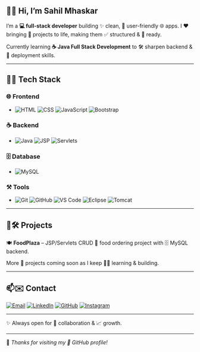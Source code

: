 ## 👋✨ Hi, I’m Sahil Mhaskar

I’m a **💻 full-stack developer** building ✨ clean, 🤝 user-friendly 🌐 apps. I ❤️ bringing 🎯 projects to life, making them ✅ structured & 🚀 ready.

Currently learning **☕ Java Full Stack Development** to 🛠️ sharpen backend & 🚚 deployment skills.

---

## 🚀💡 Tech Stack

### 🌐 Frontend

* ![HTML](https://img.shields.io/badge/HTML-FFA500?logo=html5\&logoColor=white) ![CSS](https://img.shields.io/badge/CSS-1572B6?logo=css3\&logoColor=white) ![JavaScript](https://img.shields.io/badge/JavaScript-F7DF1E?logo=javascript\&logoColor=black) ![Bootstrap](https://img.shields.io/badge/Bootstrap-563D7C?logo=bootstrap\&logoColor=white)

### ☕ Backend

* ![Java](https://img.shields.io/badge/Java-007396?logo=java\&logoColor=white) ![JSP](https://img.shields.io/badge/JSP-007396?logo=java\&logoColor=white) ![Servlets](https://img.shields.io/badge/Servlets-007396?logo=java\&logoColor=white)

### 🗄️ Database

* ![MySQL](https://img.shields.io/badge/MySQL-4479A1?logo=mysql\&logoColor=white)

### ⚒️ Tools

* ![Git](https://img.shields.io/badge/Git-F05032?logo=git\&logoColor=white) ![GitHub](https://img.shields.io/badge/GitHub-181717?logo=github\&logoColor=white) ![VS Code](https://img.shields.io/badge/VS_Code-007ACC?logo=visual-studio-code\&logoColor=white) ![Eclipse](https://img.shields.io/badge/Eclipse-2C2255?logo=eclipseide\&logoColor=white) ![Tomcat](https://img.shields.io/badge/Tomcat-F8DC75?logo=apache-tomcat\&logoColor=black)

---

## 📌🛠️ Projects

🍽️ **FoodPlaza** – JSP/Servlets CRUD 🍜 food ordering project with 🗄️ MySQL backend.

More 🚧 projects coming soon as I keep 🧑‍💻 learning & building.

---

## 📫✉️ Contact

[![Email](https://img.shields.io/badge/Email-D14836?logo=gmail\&logoColor=white)](mailto:sahilmhaskar28@gmail.com) [![LinkedIn](https://img.shields.io/badge/LinkedIn-0077B5?logo=linkedin\&logoColor=white)](#) [![GitHub](https://img.shields.io/badge/GitHub-181717?logo=github\&logoColor=white)](https://github.com/sahilmhaskar) [![Instagram](https://img.shields.io/badge/Instagram-E4405F?logo=instagram\&logoColor=white)](https://www.instagram.com/mr.sahil_mhaskar28/)

---

✨ Always open for 🤝 collaboration & 📈 growth.

---

🙏 *Thanks for visiting my 🌟 GitHub profile!*
